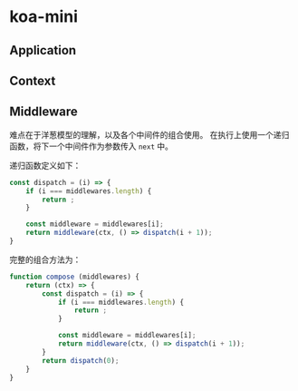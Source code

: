 # koa-mini

## Application

## Context

## Middleware
难点在于洋葱模型的理解，以及各个中间件的组合使用。
在执行上使用一个递归函数，将下一个中间件作为参数传入 `next` 中。

递归函数定义如下：
```javascript
const dispatch = (i) => {
	if (i === middlewares.length) {
		return ;
	}

	const middleware = middlewares[i];
	return middleware(ctx, () => dispatch(i + 1));
}
```

完整的组合方法为：
```javascript
function compose (middlewares) {
	return (ctx) => {
		const dispatch = (i) => {
			if (i === middlewares.length) {
				return ;
			}

			const middleware = middlewares[i];
			return middleware(ctx, () => dispatch(i + 1));
		}
		return dispatch(0);
	}
}

```